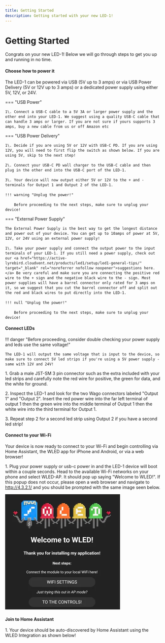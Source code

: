 ```yaml
---
title: Getting Started
description: Getting started with your new LED-1!
---
```

# Getting Started

Congrats on your new LED-1! Below we will go through steps to get you up and running in no time.

#### Choose how to power it

The LED-1 can be powered via USB (5V up to 3 amps) or via USB Power Delivery (5V or 12V up to 3 amps) or a dedicated power supply using either 5V, 12V, or 24V.

=== "USB Power"

    1\. Connect a USB-C cable to a 5V 3A or larger power supply and the other end into your LED-1. We suggest using a quality USB-C cable that can handle 3 amps or larger. If you are not sure if yours supports 3 amps, buy a new cable from us or off Amazon etc

=== "USB Power Delivery"

    1\. Decide if you are using 5V or 12V with USB-C PD. If you are using 12V, you will need to first flip the switch as shown below. If you are using 5V, skip to the next step!

    2\. Connect your USB-C PD wall charger to the USB-C cable and then plug in the other end into the USB-C port of the LED-1.

    3\. Your device will now output either 5V or 12V to the + and - terminals for Output 1 and Output 2 of the LED-1.

    !!! warning "Unplug the power!"

        Before proceeding to the next steps, make sure to unplug your device!

=== "External Power Supply"

    The External Power Supply is the best way to get the longest distance and power out of your device. You can get up to 10amps of power at 5V, 12V, or 24V using an external power supply!

    1\. Take your power supply and connect the output power to the input terminals of your LED-1. If you still need a power supply, check out our <a href="https://active-lyrebird.cloudvent.net/products/led1/setup/led1-general-tips/" target="_blank" rel="noreferrer nofollow noopener">suggestions here.</a> Be very careful and make sure you are connecting the positive red wire to the + sign and the negative black wire to the - sign. Most power supplies will have a barrel connector only rated for 3 amps on it, so we suggest that you cut the barrel connector off and split out the red and black wires to put directly into the LED-1.

    !!! null "Unplug the power!"

        Before proceeding to the next steps, make sure to unplug your device!

#### Connect LEDs

!!! danger "Before proceeding, consider double checking your power supply and leds use the same voltage!"

    The LED-1 will output the same voltage that is input to the device, so make sure to connect 5V led strips if you're using a 5V power supply - same with 12V and 24V!

1\. Grab a male JST-SM 3 pin connector such as the extra included with your led strips and carefully note the red wire for positive, the green for data, and the white for ground.

2\. Inspect the LED-1 and look for the two Wago connectors labeled "Output 1" and "Output 2". Insert the red power wire into the far left terminal of output 1 then the green wire into the middle terminal of Output 1 then the white wire into the third terminal for Output 1.

3\. Repeat step 2 for a second led strip using Output 2 if you have a second led strip!

#### Connect to your Wi-Fi

Your device is now ready to connect to your Wi-Fi and begin controlling via Home Assistant, the WLED app for iPhone and Android, or via a web browser!

1\. Plug your power supply or usb-c power in and the LED-1 device will boot within a couple seconds. Head to the available Wi-Fi networks on your phone and select WLED-AP. It should pop up saying "Welcome to WLED!". If this popup does not occur, please open a web browser and navigate to http://4.3.2.1/ and you should be prompted with the same image seen below.

![](assets/led-1-getting-started-pic-1.png)

#### Join to Home Assistant

1\. Your device should be auto-discovered by Home Assistant using the WLED Integration as shown below!

&nbsp;